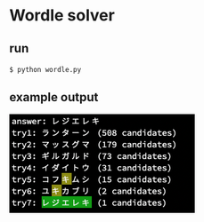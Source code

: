 # Wordle solver

## run

```bash
$ python wordle.py
```

## example output

![Regieleki](example/Regieleki.png)
